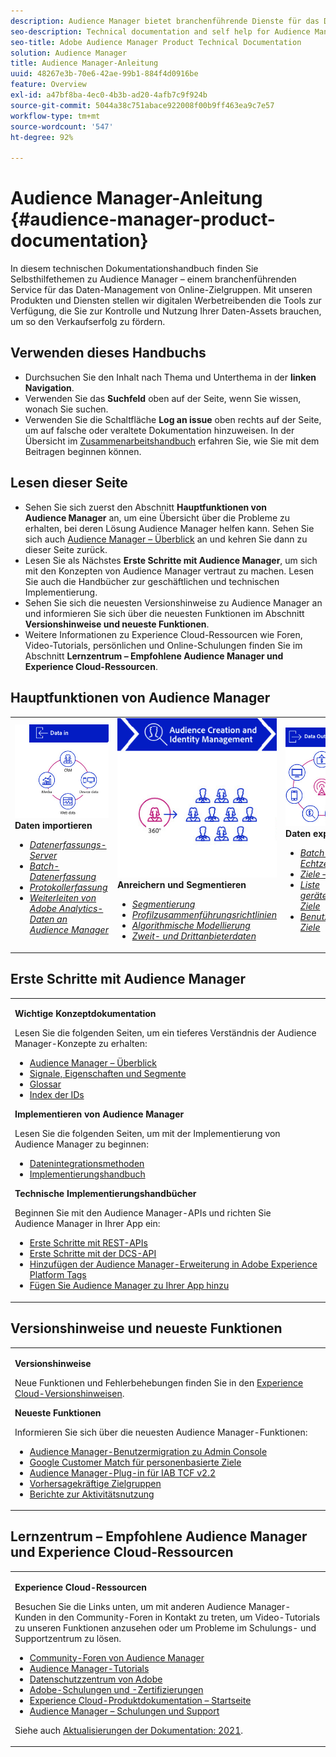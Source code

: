 ```yaml
---
description: Audience Manager bietet branchenführende Dienste für das Daten-Management von Online-Zielgruppen. Mit unseren Produkten und Diensten stellen wir digitalen Werbetreibenden die Tools zur Verfügung, die Sie zur Kontrolle und Nutzung Ihrer Daten-Assets brauchen, um so den Verkaufserfolg zu fördern.
seo-description: Technical documentation and self help for Audience Manager (AAM). AAM provides industry-leading services for online audience data management, and give digital advertisers and publishers the tools they need to control and leverage their data assets to help drive sales success.
seo-title: Adobe Audience Manager Product Technical Documentation
solution: Audience Manager
title: Audience Manager-Anleitung
uuid: 48267e3b-70e6-42ae-99b1-884f4d0916be
feature: Overview
exl-id: a47bf8ba-4ec0-4b3b-ad20-4afb7c9f924b
source-git-commit: 5044a38c751abace922008f00b9ff463ea9c7e57
workflow-type: tm+mt
source-wordcount: '547'
ht-degree: 92%

---
```


# Audience Manager-Anleitung {#audience-manager-product-documentation}

In diesem technischen Dokumentationshandbuch finden Sie Selbsthilfethemen zu Audience Manager – einem branchenführenden Service für das Daten-Management von Online-Zielgruppen. Mit unseren Produkten und Diensten stellen wir digitalen Werbetreibenden die Tools zur Verfügung, die Sie zur Kontrolle und Nutzung Ihrer Daten-Assets brauchen, um so den Verkaufserfolg zu fördern.

## Verwenden dieses Handbuchs

* Durchsuchen Sie den Inhalt nach Thema und Unterthema in der **linken Navigation**.
* Verwenden Sie das **Suchfeld** oben auf der Seite, wenn Sie wissen, wonach Sie suchen.
* Verwenden Sie die Schaltfläche **Log an issue** oben rechts auf der Seite, um auf falsche oder veraltete Dokumentation hinzuweisen. In der Übersicht im [Zusammenarbeitshandbuch](https://experienceleague.adobe.com/docs/contributor/contributor-guide/introduction.html) erfahren Sie, wie Sie mit dem Beitragen beginnen können.

## Lesen dieser Seite

* Sehen Sie sich zuerst den Abschnitt **Hauptfunktionen von Audience Manager** an, um eine Übersicht über die Probleme zu erhalten, bei deren Lösung Audience Manager helfen kann. Sehen Sie sich auch [Audience Manager – Überblick](/help/using/overview/aam-overview.md) an und kehren Sie dann zu dieser Seite zurück.
* Lesen Sie als Nächstes **Erste Schritte mit Audience Manager**, um sich mit den Konzepten von Audience Manager vertraut zu machen. Lesen Sie auch die Handbücher zur geschäftlichen und technischen Implementierung.
* Sehen Sie sich die neuesten Versionshinweise zu Audience Manager an und informieren Sie sich über die neuesten Funktionen im Abschnitt **Versionshinweise und neueste Funktionen**.
* Weitere Informationen zu Experience Cloud-Ressourcen wie Foren, Video-Tutorials, persönlichen und Online-Schulungen finden Sie im Abschnitt **Lernzentrum – Empfohlene Audience Manager und Experience Cloud-Ressourcen**.

## Hauptfunktionen von Audience Manager

<table style="table-layout:fixed">
   <td>
      <img alt="Dateneingabe" src="/help/using/overview/assets/data-in.png"/>
      <div>
         <b>Daten importieren</b>
      </div>
      <p>
         <em><ul><li><a href="/help/using/api/dcs-intro/dcs-api-reference/dcs-api-reference-overview.md">Datenerfassungs-Server</a></li><li><a href="/help/using/integration/sending-audience-data/batch-data-transfer-explained/batch-data-transfer-overview.md">Batch-Datenerfassung</a></li><li><a href="/help/using/reporting/audience-optimization-reports/metadata-files-intro/metadata-files-intro.md">Protokollerfassung</a></li><li><a href="/help/using/integration/integration-other-solutions/audience-management-module.md">Weiterleiten von Adobe Analytics-Daten an Audience Manager</a></li></ul></em>
      <p>
   </td>
   <td>
      <img alt="Anreichern und Segmentieren" src="/help/using/overview/assets/enrich-segment.png"/>
      <div>
         <b>Anreichern und Segmentieren</b>
      </div>
      <p>
       <em><ul><li><a href="/help/using/features/segments/segments-purpose.md">Segmentierung</a></li><li><a href="/help/using/features/profile-merge-rules/merge-rules-overview.md">Profilzusammenführungsrichtlinien</a></li><li><a href="/help/using/features/algorithmic-models/understanding-models.md">Algorithmische Modellierung</a></li><li><a href="/help/using/overview/data-types-collected.md">Zweit- und Drittanbieterdaten</a></li></ul></em>
      <p>
   </td>
   <td>
      <img alt="Datenausgabe" src="/help/using/overview/assets/data-out.png"/>
      </a>
      <div>
         <b>Daten exportieren</b>
      </div>
      <p>
      <p>
         <em><ul><li><a href="/help/using/integration/receiving-audience-data/receiving-audience-data-overview.md">Batch- und Echtzeitdatenexport</a></li><li><a href="/help/using/features/destinations/destinations.md">Ziele – Überblick</a></li><li><a href="/help/using/features/destinations/device-based-destinations-list.md">Liste gerätebasierter Ziele</a></li><li><a href="/help/using/features/destinations/people-based-destinations-overview.md">Benutzerbezogene Ziele</a></li></ul></em> 
      <p>
      <p>
   </td>
</table>


## Erste Schritte mit Audience Manager

<table> 
 <tbody> 
  <tr> 
   <td colname="col1"> <p><b>Wichtige Konzeptdokumentation</b></p>
   <p>Lesen Sie die folgenden Seiten, um ein tieferes Verständnis der Audience Manager-Konzepte zu erhalten: 
   <ul><li><a href="/help/using/overview/aam-overview.md"> Audience Manager – Überblick</a></li><li><a href="/help/using/reference/signal-trait-segment.md">Signale, Eigenschaften und Segmente</a></li><li><a href="/help/using/reference/aam-glossary.md"> Glossar</a> </li><li><a href="/help/using/reference/ids-in-aam.md">Index der IDs</a></li></ul></p>

<p><b>Implementieren von Audience Manager</b></p>
   <p> Lesen Sie die folgenden Seiten, um mit der Implementierung von Audience Manager zu beginnen:
     <ul>
     <li><a href="/help/using/integration/data-integration-methods.md">Datenintegrationsmethoden</a></li>
     <li><a href="/help/using/integration/implement-audience-manager.md">Implementierungshandbuch</a></li>
     </ul> </p>

<p> <b>Technische Implementierungshandbücher</b> </p> <p>Beginnen Sie mit den Audience Manager-APIs und richten Sie Audience Manager in Ihrer App ein:</p> <p> 
     <ul id="ul_47C012F6AB3E4B73BA357027F4D15369">
     <li><a href="/help/using/api/rest-api-main/aam-api-getting-started.md">Erste Schritte mit REST-APIs</a></li>
     <li><a href="/help/using/api/dcs-intro/dcs-event-calls/dcs-event-calls.md">Erste Schritte mit der DCS-API</a></li>
     <li><a href="https://experienceleague.adobe.com/docs/experience-platform/tags/extensions/adobe/audience-manager/overview.html">Hinzufügen der Audience Manager-Erweiterung in Adobe Experience Platform Tags</a></li>
    <li><a href="https://experienceleague.adobe.com/docs/experience-platform/destinations/catalog/data-management/aam-dil-extension.html?lang=en">Fügen Sie Audience Manager zu Ihrer App hinzu</a></li>
     </ul> </p>
    </td>

</tr> 
 </tbody> 
</table>

<!--

<table> 
 <tbody> 
  <tr> 
   <td colname="col1"> <p><b>Important Conceptual Documentation</b></p>
   <p>Read the pages below for a deeper understanding of Audience Manager concepts: 
   <ul><li><a href="https://experienceleague.adobe.com/docs/audience-manager/user-guide/overview/aam-overview.html"> Audience Manager Overview</a></li><li><a href="https://docs.adobe.com/help/en/audience-manager/user-guide/reference/aam-glossary.html"> Glossary</a> </li><li><a href="https://experienceleague.adobe.com/docs/audience-manager/user-guide/reference/ids-in-aam.html">Index of IDs</a></li><li><a href="https://docs.adobe.com/help/en/audience-manager/user-guide/reference/signal-trait-segment.html">Signals, Traits, and Segments</a></li></ul></p>
   <br>&nbsp;
   <p><b>Implement Audience Manager</b></p>
   <p> Get started with implementing Audience Manager by reading the pages below:
     <ul>
     <li><a href="https://experienceleague.adobe.com/docs/audience-manager/user-guide/implementation-integration-guides/data-integration-methods.html">Data Integration Methods</a></li>
     <li><a href="https://experienceleague.adobe.com/docs/audience-manager/user-guide/implementation-integration-guides/implement-audience-manager.html">Implementation Guide</a></li>
     </ul> </p>
     <br>&nbsp;
   <p> <b>Technical Implementation Guides</b> </p> <p>Get started with Audience Manager APIs and set up Audience Manager in your app:</p> <p> 
     <ul id="ul_47C012F6AB3E4B73BA357027F4D15369">
     <li><a href="https://experienceleague.adobe.com/docs/audience-manager/user-guide/api-and-sdk-code/rest-apis/aam-api-getting-started.html">Getting Started with REST APIs</a></li>
     <li><a href="https://experienceleague.adobe.com/docs/audience-manager/user-guide/api-and-sdk-code/dcs/dcs-event-calls/dcs-event-calls.html">Get started with the DCS API</a></li>
     <li><a href="https://experienceleague.adobe.com/docs/launch/using/extensions-ref/adobe-extension/adobe-audience-manager-extension.html">Add the Audience Manager extension to Adobe Experience Platform Launch</a></li>
    <li><a href="https://experienceleague.adobe.com/docs/experience-platform/destinations/catalog/data-management/aam-dil-extension.html?lang=en">Add Audience Manager to your app</a></li>
     </ul> </p>
    </td>
   <td colname="col2">  <p> <b>Collaborative Documentation</b> </p>
     <p>We welcome contributions to our documentation from all our readers. See the <a href="https://experienceleague.adobe.com/docs/contributor/contributor-guide/introduction.html">Collaboration Guide Overview</a> to learn how to start contributing.</p>
   <br>&nbsp;
   <p> <b>Release Notes</b> </p> <p> 
     See the latest <a href="https://experienceleague.adobe.com/docs/release-notes/experience-cloud/current.html" format="https" scope="external"> Experience Cloud Release Notes</a> for new features and fixes.</p> <br>&nbsp;
     <p> <b>Experience Cloud Resources</b> </p> <p> 
     <ul id="ul_E30EC96BDC624B5591F0470D430B7F41"> 
      <li id="li_F3A5CCFAE0F247CEB41A03CA8E03106B"><a href="https://forums.adobe.com/community/experience-cloud/analytics-cloud/audience-manager" format="https" scope="external"> Audience Manager Community Forums</a> </li>
      <li><a href="https://experienceleague.adobe.com/docs/audience-manager-learn/tutorials/overview.html" format="http" scope="external"> Audience Manager Tutorials</a> </li> 
      <li id="li_1737D63307024F26B1F967621613A5AC"><a href="https://www.adobe.com/privacy.html" format="http" scope="external"> Adobe Privacy Center</a> </li>  
      <li id="li_1938F7044F544481A6CC0F45CC22B80A"> <a href="https://helpx.adobe.com/learning.html?promoid=KAUDK" scope="external" format="http"> Adobe Training and Certifications</a> </li> 
      <li id="li_C71459E0D1464C05B8B9387C43541F17"> <a href="https://helpx.adobe.com/support/experience-cloud.html" scope="external" format="https">Experience Cloud Product Documentation Home</a> </li> 
      <li id="li_0DB1997FEB87484EBC07E03FD40AA39F"><a href="https://helpx.adobe.com/support/audience-manager.html" format="https" scope="external"> Audience Manager Learn &amp; Support</a> </li> 
     </ul> </p> 
     <br>&nbsp;
     <p>See also, <a href="https://experienceleague.adobe.com/docs/audience-manager/user-guide/documentation-updates/docs-2020.html"> 2020 Documentation Updates</a>. </p> </td>
  </tr> 
 </tbody> 
</table>

-->

## Versionshinweise und neueste Funktionen

<table> 
 <tbody> 
  <tr> 
   <td> <p> <b>Versionshinweise</b> </p> <p> 
     Neue Funktionen und Fehlerbehebungen finden Sie in den <a href="https://experienceleague.adobe.com/docs/release-notes/experience-cloud/current.html" format="https" scope="external">Experience Cloud-Versionshinweisen</a>.</p> 
     <p> <b>Neueste Funktionen</b> </p> <p> 
     Informieren Sie sich über die neuesten Audience Manager-Funktionen:</p>
     <p><ul><li><a href="/help/using/docs-updates/docs-2021.md">Audience Manager-Benutzermigration zu Admin Console</a></li><li><a href="/help/using/features/destinations/people-based-destinations-prerequisites.md">Google Customer Match für personenbasierte Ziele</a></li><li><a href="/help/using/overview/data-security-and-privacy/aam-iab-plugin.md">Audience Manager-Plug-in für IAB TCF v2.2</a></li><li><a href="/help/using/features/algorithmic-models/predictive-audiences.md">Vorhersagekräftige Zielgruppen</a></li><li><a href="/help/using/features/administration/activity-usage-reporting.md">Berichte zur Aktivitätsnutzung</a></li>
     </ul></p>
    </td>
  </tr> 
 </tbody> 
</table>

<!--

**Release Notes**

See the latest [Experience Cloud Release Notes](https://experienceleague.adobe.com/docs/release-notes/experience-cloud/current.html) for new features and fixes.

<br>&nbsp;

**Latest features**

Read about the latest Audience Manager features:
* [Activity Usage Reporting](https://experienceleague.adobe.com/docs/audience-manager/user-guide/features/administration/activity-usage-reporting.html)
* [California Consumer Privacy Act (CCPA) Support and Privacy Documentation Overhaul](https://experienceleague.adobe.com/docs/audience-manager/user-guide/overview/data-privacy/data-privacy.html)
* [Intelligent Recommendations for Audience Marketplace Data, powered by Adobe Sensei](https://experienceleague.adobe.com/docs/audience-manager/user-guide/features/segments/trait-recommendations.html)
* [Profile Merge Rules Enhancements](https://experienceleague.adobe.com/docs/audience-manager/user-guide/features/profile-merge-rules/merge-rules-overview.html)
* [Bulk Management Tools Update](https://experienceleague.adobe.com/docs/audience-manager/user-guide/reference/bulk-management-tools/bulk-management-intro.html)

-->


## Lernzentrum – Empfohlene Audience Manager und Experience Cloud-Ressourcen


<table> 
 <tbody> 
  <tr> 
   <td colname="col2"> 
     <p> <b>Experience Cloud-Ressourcen</b> </p>
     <p>Besuchen Sie die Links unten, um mit anderen Audience Manager-Kunden in den Community-Foren in Kontakt zu treten, um Video-Tutorials zu unseren Funktionen anzusehen oder um Probleme im Schulungs- und Supportzentrum zu lösen.</p>
     <p> 
     <ul id="ul_E30EC96BDC624B5591F0470D430B7F41"> 
      <li id="li_F3A5CCFAE0F247CEB41A03CA8E03106B"><a href="https://forums.adobe.com/community/experience-cloud/analytics-cloud/audience-manager" format="https" scope="external"> Community-Foren von Audience Manager</a> </li>
      <li><a href="https://experienceleague.adobe.com/docs/audience-manager-learn/tutorials/overview.html" format="http" scope="external"> Audience Manager-Tutorials</a> </li> 
      <li id="li_1737D63307024F26B1F967621613A5AC"><a href="https://www.adobe.com/de/privacy.html" format="http" scope="external"> Datenschutzzentrum von Adobe</a> </li>  
      <li id="li_1938F7044F544481A6CC0F45CC22B80A"> <a href="https://helpx.adobe.com/learning.html?promoid=KAUDK" scope="external" format="http"> Adobe-Schulungen und -Zertifizierungen</a> </li> 
      <li id="li_C71459E0D1464C05B8B9387C43541F17"> <a href="https://helpx.adobe.com/de/support/experience-cloud.html" scope="external" format="https">Experience Cloud-Produktdokumentation – Startseite</a> </li> 
      <li id="li_0DB1997FEB87484EBC07E03FD40AA39F"><a href="https://helpx.adobe.com/de/support/audience-manager.html" format="https" scope="external"> Audience Manager – Schulungen und Support</a> </li> 
     </ul> </p> 
     <p>Siehe auch <a href="https://experienceleague.adobe.com/docs/audience-manager/user-guide/documentation-updates/docs-2021.html"> Aktualisierungen der Dokumentation: 2021</a>. </p> </td>
  </tr> 
 </tbody> 
</table>
